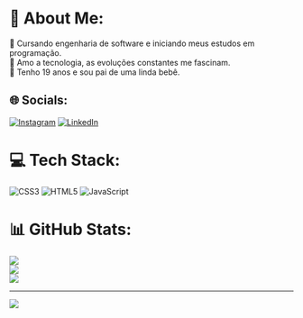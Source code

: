 # 💫 About Me:
🔭 Cursando engenharia de software e iniciando meus estudos em programação.<br>🌱 Amo a tecnologia, as evoluções constantes me fascinam. <br>💬 Tenho 19 anos e sou pai de uma linda bebê.<br>


## 🌐 Socials:
[![Instagram](https://img.shields.io/badge/Instagram-%23E4405F.svg?logo=Instagram&logoColor=white)](https://instagram.com/@manel_06x) [![LinkedIn](https://img.shields.io/badge/LinkedIn-%230077B5.svg?logo=linkedin&logoColor=white)](https://linkedin.com/in/https://www.linkedin.com/in/manoel-david-bba8b52b3?utm_source=share&utm_campaign=share_via&utm_content=profile&utm_medium=android_app) 

# 💻 Tech Stack:
![CSS3](https://img.shields.io/badge/css3-%231572B6.svg?style=for-the-badge&logo=css3&logoColor=white) ![HTML5](https://img.shields.io/badge/html5-%23E34F26.svg?style=for-the-badge&logo=html5&logoColor=white) ![JavaScript](https://img.shields.io/badge/javascript-%23323330.svg?style=for-the-badge&logo=javascript&logoColor=%23F7DF1E)
# 📊 GitHub Stats:
![](https://github-readme-stats.vercel.app/api?username=ManoelDavidDev&theme=dracula&hide_border=false&include_all_commits=true&count_private=false)<br/>
![](https://github-readme-streak-stats.herokuapp.com/?user=ManoelDavidDev&theme=dracula&hide_border=false)<br/>
![](https://github-readme-stats.vercel.app/api/top-langs/?username=ManoelDavidDev&theme=dracula&hide_border=false&include_all_commits=true&count_private=false&layout=compact)

---
[![](https://visitcount.itsvg.in/api?id=ManoelDavidDev&icon=0&color=0)](https://visitcount.itsvg.in)

<!-- Proudly created with GPRM ( https://gprm.itsvg.in ) -->
